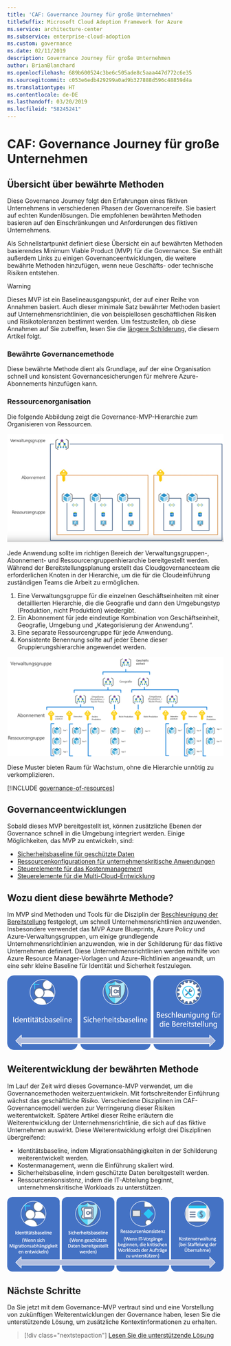 ```yaml
---
title: 'CAF: Governance Journey für große Unternehmen'
titleSuffix: Microsoft Cloud Adoption Framework for Azure
ms.service: architecture-center
ms.subservice: enterprise-cloud-adoption
ms.custom: governance
ms.date: 02/11/2019
description: Governance Journey für große Unternehmen
author: BrianBlanchard
ms.openlocfilehash: 689b600524c3be6c505ade8c5aaa447d772c6e35
ms.sourcegitcommit: c053e6edb429299a0ad9b327888d596c48859d4a
ms.translationtype: HT
ms.contentlocale: de-DE
ms.lasthandoff: 03/20/2019
ms.locfileid: "58245241"
---
```

# <a name="caf-large-enterprise-governance-journey"></a>CAF: Governance Journey für große Unternehmen

## <a name="best-practice-overview"></a>Übersicht über bewährte Methoden

Diese Governance Journey folgt den Erfahrungen eines fiktiven Unternehmens in verschiedenen Phasen der Governancereife. Sie basiert auf echten Kundenlösungen. Die empfohlenen bewährten Methoden basieren auf den Einschränkungen und Anforderungen des fiktiven Unternehmens.

Als Schnellstartpunkt definiert diese Übersicht ein auf bewährten Methoden basierendes Minimum Viable Product (MVP) für die Governance. Sie enthält außerdem Links zu einigen Governanceentwicklungen, die weitere bewährte Methoden hinzufügen, wenn neue Geschäfts- oder technische Risiken entstehen.

> [!WARNING]
> Dieses MVP ist ein Baselineausgangspunkt, der auf einer Reihe von Annahmen basiert. Auch dieser minimale Satz bewährter Methoden basiert auf Unternehmensrichtlinien, die von beispiellosen geschäftlichen Risiken und Risikotoleranzen bestimmt werden. Um festzustellen, ob diese Annahmen auf Sie zutreffen, lesen Sie die [längere Schilderung](./narrative.md), die diesem Artikel folgt.

### <a name="governance-best-practice"></a>Bewährte Governancemethode

Diese bewährte Methode dient als Grundlage, auf der eine Organisation schnell und konsistent Governancesicherungen für mehrere Azure-Abonnements hinzufügen kann.

### <a name="resource-organization"></a>Ressourcenorganisation

Die folgende Abbildung zeigt die Governance-MVP-Hierarchie zum Organisieren von Ressourcen.

![Ressourcenorganisationsdiagramm](../../../_images/governance/resource-organization.png)

Jede Anwendung sollte im richtigen Bereich der Verwaltungsgruppen-, Abonnement- und Ressourcengruppenhierarchie bereitgestellt werden. Während der Bereitstellungsplanung erstellt das Cloudgovernanceteam die erforderlichen Knoten in der Hierarchie, um die für die Cloudeinführung zuständigen Teams die Arbeit zu ermöglichen.

1. Eine Verwaltungsgruppe für die einzelnen Geschäftseinheiten mit einer detaillierten Hierarchie, die die Geografie und dann den Umgebungstyp (Produktion, nicht Produktion) wiedergibt.
2. Ein Abonnement für jede eindeutige Kombination von Geschäftseinheit, Geografie, Umgebung und „Kategorisierung der Anwendung“.
3. Eine separate Ressourcengruppe für jede Anwendung.
4. Konsistente Benennung sollte auf jeder Ebene dieser Gruppierungshierarchie angewendet werden.

![Ressourcenorganisationsdiagramm für große Unternehmen](../../../_images/governance/large-enterprise-resource-organization.png)

Diese Muster bieten Raum für Wachstum, ohne die Hierarchie unnötig zu verkomplizieren.

[!INCLUDE [governance-of-resources](../../../../../includes/cloud-adoption/governance/governance-of-resources.md)]

## <a name="governance-evolutions"></a>Governanceentwicklungen

Sobald dieses MVP bereitgestellt ist, können zusätzliche Ebenen der Governance schnell in die Umgebung integriert werden. Einige Möglichkeiten, das MVP zu entwickeln, sind:

- [Sicherheitsbaseline für geschützte Daten](./security-baseline-evolution.md)
- [Ressourcenkonfigurationen für unternehmenskritische Anwendungen](./resource-consistency-evolution.md)
- [Steuerelemente für das Kostenmanagement](./cost-management-evolution.md)
- [Steuerelemente für die Multi-Cloud-Entwicklung](./multi-cloud-evolution.md)

<!-- markdownlint-disable MD026 -->

## <a name="what-does-this-best-practice-do"></a>Wozu dient diese bewährte Methode?

Im MVP sind Methoden und Tools für die Disziplin der [Beschleunigung der Bereitstellung](../../deployment-acceleration/overview.md) festgelegt, um schnell Unternehmensrichtlinien anzuwenden. Insbesondere verwendet das MVP Azure Blueprints, Azure Policy und Azure-Verwaltungsgruppen, um einige grundlegende Unternehmensrichtlinien anzuwenden, wie in der Schilderung für das fiktive Unternehmen definiert. Diese Unternehmensrichtlinien werden mithilfe von Azure Resource Manager-Vorlagen und Azure-Richtlinien angewandt, um eine sehr kleine Baseline für Identität und Sicherheit festzulegen.

![Beispiel für ein inkrementelles Governance-MVP](../../../_images/governance/governance-mvp.png)

## <a name="evolving-the-best-practice"></a>Weiterentwicklung der bewährten Methode

Im Lauf der Zeit wird dieses Governance-MVP verwendet, um die Governancemethoden weiterzuentwickeln. Mit fortschreitender Einführung wächst das geschäftliche Risiko. Verschiedene Disziplinen im CAF-Governancemodell werden zur Verringerung dieser Risiken weiterentwickelt. Spätere Artikel dieser Reihe erläutern die Weiterentwicklung der Unternehmensrichtlinie, die sich auf das fiktive Unternehmen auswirkt. Diese Weiterentwicklung erfolgt drei Disziplinen übergreifend:

- Identitätsbaseline, indem Migrationsabhängigkeiten in der Schilderung weiterentwickelt werden.
- Kostenmanagement, wenn die Einführung skaliert wird.
- Sicherheitsbaseline, indem geschützte Daten bereitgestellt werden.
- Ressourcenkonsistenz, indem die IT-Abteilung beginnt, unternehmenskritische Workloads zu unterstützen.

![Beispiel für ein inkrementelles Governance-MVP](../../../_images/governance/governance-evolution-large.png)

## <a name="next-steps"></a>Nächste Schritte

Da Sie jetzt mit dem Governance-MVP vertraut sind und eine Vorstellung von zukünftigen Weiterentwicklungen der Governance haben, lesen Sie die unterstützende Lösung, um zusätzliche Kontextinformationen zu erhalten.

> [!div class="nextstepaction"]
> [Lesen Sie die unterstützende Lösung](./narrative.md)
